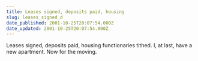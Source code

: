 ```yaml
---
title: Leases signed, deposits paid, housing
slug: leases_signed_d
date_published: 2001-10-25T20:07:54.000Z
date_updated: 2001-10-25T20:07:54.000Z
---
```


Leases signed, deposits paid, housing functionaries tithed. I, at last, have a new apartment. Now for the moving.
